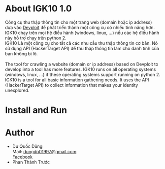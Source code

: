 # About IGK10 1.0
Công cụ thu thập thông tin cho một trang web (domain hoặc ip address) dựa vào [Devploit](https://githacktools.blogspot.com/2018/07/devploit-information-gathering-tool.html) để phát triển thành một công cụ có nhiều tính năng hơn. IGK10 chạy trên mọi hệ điều hành (windows, linux, ...) nếu các hệ điều hành này hỗ trợ chạy trên python 2.<br />
IGK10 Là một công cụ cho tất cả các nhu cầu thu thập thông tin cơ bản. Nó sử dụng API (HackerTarget API) để thu thập thông tin làm cho danh tính của bạn không bị lộ.<br /><br />
The tool for crawling a website (domain or ip address) based on Devploit to develop into a tool has more features. IGK10 runs on all operating systems (windows, linux, ...) if these operating systems support running on python 2. <br />
IGK10 is a tool for all basic information gathering needs. It uses the API (HackerTarget API) to collect information that makes your identity unexplored.
# Install and Run
# Author
  + Dư Quốc Dũng<br />
    Mail: dungdq01997@gmail.com<br />
    [Facebook](https://www.facebook.com/dung.diz)
  + Phan Thành Trước

